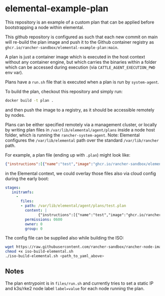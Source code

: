 # elemental-example-plan

This repository is an example of a custom plan that can be applied before bootstrapping a node within elemental.

This github repository is configured as such that each new commit on main will re-build the plan image and push it to the Github container registry as `ghcr.io/rancher-sandbox/elemental-example-plan:main`.

A plan is just a container image which is executed in the host context without any container engine, but which carries the binaries within a folder which can be accessed during execution (via `CATTLE_AGENT_EXECUTION_PWD` env var).

Plans have a `run.sh` file that is executed when a plan is run by `system-agent`.

To build the plan, checkout this repository and simply run:

```bash
docker build -t plan .
```

and then push the image to a registry, as it should be accessible remotely by nodes.

Plans can be either specified remotely via a management cluster, or locally by writing plan files in `/var/lib/elemental/agent/plans` inside a node host folder, which is running the `rancher-system-agent`. 
Note: Elemental configures the `/var/lib/elemental` path over the standard `/var/lib/rancher` path.

For example, a plan file (ending up with `.plan`) might look like:

```json
{"instructions":[{"name":"test","image":"ghcr.io/rancher-sandbox/elemental-example-plan:main"}]}
```

in the Elemental context, we could overlay those files also via cloud config during the early boot:

```yaml
stages:
   initramfs:
     -
       files:
       - path: /var/lib/elemental/agent/plans/test.plan
         content: |
               {"instructions":[{"name":"test","image":"ghcr.io/rancher-sandbox/elemental-example-plan:main"}]}
         permissions: 0600
         owner: 0
         group: 0
```

The config file can be supplied also while building the ISO:

```bash
wget https://raw.githubusercontent.com/rancher-sandbox/rancher-node-image/main/iso-build-elemental.sh
chmod +x iso-build-elemental.sh
./iso-build-elemental.sh <path_to_yaml_above>
```


## Notes

The plan entrypoint is in `files/run.sh` and currently tries to set a static IP and k3s/rke2 node label `label=value` for each node running the plan.
